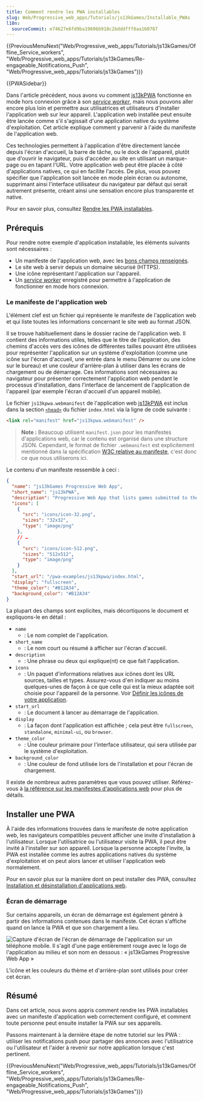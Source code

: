 ```yaml
---
title: Comment rendre les PWA installables
slug: Web/Progressive_web_apps/Tutorials/js13kGames/Installable_PWAs
l10n:
  sourceCommit: e74627e6fd9ba19696b918c2bdddfff8aa160787
---
```


{{PreviousMenuNext("Web/Progressive_web_apps/Tutorials/js13kGames/Offline_Service_workers", "Web/Progressive_web_apps/Tutorials/js13kGames/Re-engageable_Notifications_Push", "Web/Progressive_web_apps/Tutorials/js13kGames")}}

{{PWASidebar}}

Dans l'article précédent, nous avons vu comment [js13kPWA](https://mdn.github.io/pwa-examples/js13kpwa/) fonctionne en mode hors connexion grâce à son [<i lang="en">service worker</i>](/fr/docs/Web/API/Service_Worker_API), mais nous pouvons aller encore plus loin et permettre aux utilisatrices et utilisateurs d'installer l'application web sur leur appareil. L'application web installée peut ensuite être lancée comme s'il s'agissait d'une application native du système d'exploitation. Cet article explique comment y parvenir à l'aide du manifeste de l'application web.

Ces technologies permettent à l'application d'être directement lancée depuis l'écran d'accueil, la barre de tâche, ou le dock de l'appareil, plutôt que d'ouvrir le navigateur, puis d'accéder au site en utilisant un marque-page ou en tapant l'URL. Votre application web peut être placée à côté d'applications natives, ce qui en facilite l'accès. De plus, vous pouvez spécifier que l'application soit lancée en mode plein écran ou autonome, supprimant ainsi l'interface utilisateur du navigateur par défaut qui serait autrement présente, créant ainsi une sensation encore plus transparente et native.

Pour en savoir plus, consultez [Rendre les PWA installables](/fr/docs/Web/Progressive_web_apps/Guides/Making_PWAs_installable).

## Prérequis

Pour rendre notre exemple d'application installable, les éléments suivants sont nécessaires&nbsp;:

- Un manifeste de l'application web, avec les [bons champs renseignés](/fr/docs/Web/Progressive_web_apps/Guides/Making_PWAs_installable#manifest).
- Le site web à servir depuis un domaine sécurisé (HTTPS).
- Une icône représentant l'application sur l'appareil.
- Un [<i lang="en">service worker</i>](/fr/docs/Web/API/Service_Worker_API) enregistré pour permettre à l'application de fonctionner en mode hors connexion.

### Le manifeste de l'application web

L'élément clef est un fichier qui représente le manifeste de l'application web et qui liste toutes les informations concernant le site web au format JSON.

Il se trouve habituellement dans le dossier racine de l'application web. Il contient des informations utiles, telles que le titre de l'application, des chemins d'accès vers des icônes de différentes tailles pouvant être utilisées pour représenter l'application sur un système d'exploitation (comme une icône sur l'écran d'accueil, une entrée dans le menu Démarrer ou une icône sur le bureau) et une couleur d'arrière-plan à utiliser dans les écrans de chargement ou de démarrage. Ces informations sont nécessaires au navigateur pour présenter correctement l'application web pendant le processus d'installation, dans l'interface de lancement de l'application de l'appareil (par exemple l'écran d'accueil d'un appareil mobile).

Le fichier `js13kpwa.webmanifest` de l'application web [js13kPWA](https://mdn.github.io/pwa-examples/js13kpwa/) est inclus dans la section [`<head>`](/fr/docs/Web/HTML/Element/head) du fichier `index.html` via la ligne de code suivante&nbsp;:

```html
<link rel="manifest" href="js13kpwa.webmanifest" />
```

> **Note :** Beaucoup utilisent `manifest.json` pour les manifestes d'applications web, car le contenu est organisé dans une structure JSON. Cependant, le format de fichier `.webmanifest` est explicitement mentionné dans la spécification [W3C relative au manifeste](https://w3c.github.io/manifest/), c'est donc ce que nous utiliserons ici.

Le contenu d'un manifeste ressemble à ceci&nbsp;:

```json
{
  "name": "js13kGames Progressive Web App",
  "short_name": "js13kPWA",
  "description": "Progressive Web App that lists games submitted to the A-Frame category in the js13kGames 2017 competition.",
  "icons": [
    {
      "src": "icons/icon-32.png",
      "sizes": "32x32",
      "type": "image/png"
    },
    // …
    {
      "src": "icons/icon-512.png",
      "sizes": "512x512",
      "type": "image/png"
    }
  ],
  "start_url": "/pwa-examples/js13kpwa/index.html",
  "display": "fullscreen",
  "theme_color": "#B12A34",
  "background_color": "#B12A34"
}
```

La plupart des champs sont explicites, mais décortiquons le document et expliquons-le en détail&nbsp;:

- `name`
  - : Le nom complet de l'application.
- `short_name`
  - : Le nom court ou résumé à afficher sur l'écran d'accueil.
- `description`
  - : Une phrase ou deux qui explique(nt) ce que fait l'application.
- `icons`
  - : Un paquet d'informations relatives aux icônes dont les URL sources, tailles et types. Assurez-vous d'en indiquer au moins quelques-unes de façon à ce que celle qui est la mieux adaptée soit choisie pour l'appareil de la personne. Voir [Définir les icônes de votre application](/fr/docs/Web/Progressive_web_apps/How_to/Define_app_icons).
- `start_url`
  - : Le document à lancer au démarrage de l'application.
- `display`
  - : La façon dont l'application est affichée&nbsp;; cela peut être `fullscreen`, `standalone`, `minimal-ui`, ou `browser`.
- `theme_color`
  - : Une couleur primaire pour l'interface utilisateur, qui sera utilisée par le système d'exploitation.
- `background_color`
  - : Une couleur de fond utilisée lors de l'installation et pour l'écran de chargement.

Il existe de nombreux autres paramètres que vous pouvez utiliser. Référez-vous à [la référence sur les manifestes d'applications web](/fr/docs/Web/Manifest) pour plus de détails.

## Installer une PWA

À l'aide des informations trouvées dans le manifeste de notre application web, les navigateurs compatibles peuvent afficher une invite d'installation à l'utilisateur. Lorsque l'utilisatrice ou l'utilisateur visite la PWA, il peut être invité à l'installer sur son appareil. Lorsque la personne accepte l'invite, la PWA est installée comme les autres applications natives du système d'exploitation et on peut alors lancer et utiliser l'application web normalement.

Pour en savoir plus sur la manière dont on peut installer des PWA, consultez [Installation et désinstallation d'applications web](/fr/docs/Web/Progressive_web_apps/Guides/Installing).

### Écran de démarrage

Sur certains appareils, un écran de démarrage est également généré à partir des informations contenues dans le manifeste. Cet écran s'affiche quand on lance la PWA et que son chargement a lieu.

![Capture d'écran de l'écran de démarrage de l'application sur un téléphone mobile. Il s'agit d'une page entièrement rouge avec le logo de l'application au milieu et son nom en dessous : « js13kGames Progressive Web App »](js13kpwa-splash.png)

L'icône et les couleurs du thème et d'arrière-plan sont utilisés pour créer cet écran.

## Résumé

Dans cet article, nous avons appris comment rendre les PWA installables avec un manifeste d'application web correctement configuré, et comment toute personne peut ensuite installer la PWA sur ses appareils.

Passons maintenant à la dernière étape de notre tutoriel sur les PWA&nbsp;: utiliser les notifications push pour partager des annonces avec l'utilisatrice ou l'utilisateur et l'aider à revenir sur notre application lorsque c'est pertinent.

{{PreviousMenuNext("Web/Progressive_web_apps/Tutorials/js13kGames/Offline_Service_workers", "Web/Progressive_web_apps/Tutorials/js13kGames/Re-engageable_Notifications_Push", "Web/Progressive_web_apps/Tutorials/js13kGames")}}
